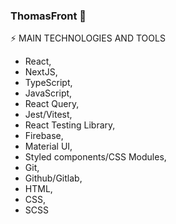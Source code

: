 ### ThomasFront 👋

⚡ MAIN TECHNOLOGIES AND TOOLS
- React,
- NextJS,
- TypeScript,
- JavaScript,
- React Query,
- Jest/Vitest,
- React Testing Library,
- Firebase,
- Material UI,
- Styled components/CSS Modules,
- Git,
- Github/Gitlab,
- HTML,
- CSS,
- SCSS
